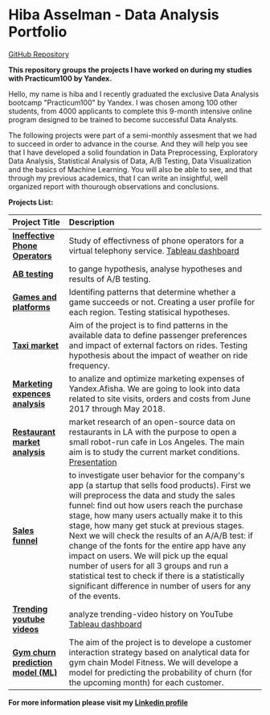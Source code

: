 # Hiba Asselman - Data Analysis Portfolio

[GitHub Repository](https://github.com/ulfsky/ulfsky.github.io)

**This repository groups the projects I have worked on during my studies with Practicum100 by Yandex.**

Hello, my name is hiba and I recently graduated the exclusive Data Analysis bootcamp "Practicum100" by Yandex. I was chosen among 100 other students, from 4000 applicants to complete this 9-month intensive online program designed to be trained to become successful Data Analysts. <br>

The following projects were part of a semi-monthly assesment that we had to succeed in order to advance in the course. And they will help you see that I have developed a solid foundation in Data Preprocessing, Exploratory Data Analysis, Statistical Analysis of Data, A/B Testing, Data Visualization and the basics of Machine Learning. You will also be able to see, and that through my previous academics, that I can write an insightful, well organized report with thourough observations and conclusions. <br>


**Projects List:**  


| Project Title              | Description                 | 
| :-------------------- | :--------------------- |
| **[Ineffective Phone Operators](/Ineffective_Phone_Operators)**| Study of effectivness of phone operators for a virtual telephony service. [Tableau dashboard](https://public.tableau.com/profile/nulf#!/vizhome/YandexPracticum100Final/CallMeMaybe?publish=yes "Tableau viz") |
| **[AB testing](/ab_testing)** | to gange hypothesis, analyse hypotheses and results of A/B testing. |
| **[Games and platforms](/games_and_platforms)** | Identifing patterns that determine whether a game succeeds or not. Creating a user profile for each region. Testing statisical hypotheses. |
| **[Taxi market](/taxi_market)** | Aim of the project is to find patterns in the available data to define passenger preferences and impact of external factors on rides. Testing hypothesis about the impact of weather on ride frequency. |
| **[Marketing expences analysis](/marketing_expences_analysis)**| to analize and optimize marketing expenses of Yandex.Afisha. We are going to look into data related to site visits, orders and costs from June 2017 through May 2018.  |
| **[Restaurant market analysis](/restaurant_market_analysis)** | market research of an open-source data on restaurants in LA with the purpose to open a small robot-run cafe in Los Angeles. The main aim is to study the current market conditions. [Presentation](https://drive.google.com/file/d/1Ulw0mKqpzOBxSDh_Z-f5F6g8lvZY46VS/view?usp=sharing "Presentation")|
| **[Sales funnel](/sales_funnel)** |to investigate user behavior for the company's app (a startup that sells food products). First we will preprocess the data and study the sales funnel: find out how users reach the purchase stage, how many users actually make it to this stage, how many get stuck at previous stages. Next we will check the results of an A/A/B test: if change of the fonts for the entire app have any impact on users. We will pick up the equal number of users for all 3 groups and run a statistical test to check if there is a statistically significant difference in number of users for any of the events. |
|**[Trending youtube videos](/trending_youtube_videos)** | analyze trending-video history on YouTube [Tableau dashboard](https://public.tableau.com/profile/nulf#!/vizhome/Practicum_10/ProjectDashboard?publish=yes "Tableau viz") | 
| **[Gym churn prediction model (ML)](/gym_churn_prediction_model)** | The aim of the project is to develope a customer interaction strategy based on analytical data for gym chain Model Fitness. We will develope a model for predicting the probability of churn (for the upcoming month) for each customer.|



**For more information please visit my [Linkedin profile](https://www.linkedin.com/h-asselman2)**
